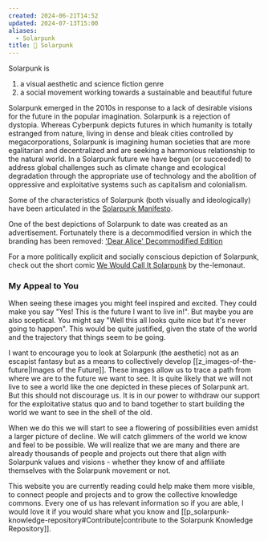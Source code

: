 ```yaml
---
created: 2024-06-21T14:52
updated: 2024-07-13T15:00
aliases:
  - Solarpunk
title: 🌲 Solarpunk
---
```

Solarpunk is 
1) a visual aesthetic and science fiction genre
2) a social movement working towards a sustainable and beautiful future

Solarpunk emerged in the 2010s in response to a lack of desirable visions for the future in the popular imagination. Solarpunk is a rejection of dystopia. Whereas Cyberpunk depicts futures in which humanity is totally estranged from nature, living in dense and bleak cities controlled by megacorporations, Solarpunk is imagining human societies that are more egalitarian and decentralized and are seeking a harmonious relationship to the natural world. In a Solarpunk future we have begun (or succeeded) to address global challenges such as climate change and ecological degradation through the appropriate use of technology and the abolition of oppressive and exploitative systems such as capitalism and colonialism.

Some of the characteristics of Solarpunk (both visually and ideologically) have been articulated in the [Solarpunk Manifesto](https://www.re-des.org/es/a-solarpunk-manifesto/).

One of the best depictions of Solarpunk to date was created as an advertisement. Fortunately there is a decommodified version in which the branding has been removed: ['Dear Alice' Decommodified Edition](https://www.youtube.com/watch?v=UqJJktxCY9U)

For a more politically explicit and socially conscious depiction of Solarpunk, check out the short comic [We Would Call It Solarpunk](https://www.reddit.com/r/solarpunk/comments/16kem1g/we_would_call_it_solarpunk_comic_by_thelemonaut/) by the-lemonaut.

### My Appeal to You
When seeing these images you might feel inspired and excited. They could make you say "Yes! This is the future I want to live in!". But maybe you are also sceptical. You might say "Well this all looks quite nice but it's never going to happen". This would be quite justified, given the state of the world and the trajectory that things seem to be going.

I want to encourage you to look at Solarpunk (the aesthetic) not as an escapist fantasy but as a means to collectively develop [[z_images-of-the-future|Images of the Future]]. These images allow us to trace a path from where we are to the future we want to see. It is quite likely that we will not live to see a world like the one depicted in these pieces of Solarpunk art. But this should not discourage us. It is in our power to withdraw our support for the exploitative status quo and to band together to start building the world we want to see in the shell of the old. 

When we do this we will start to see a flowering of possibilities even amidst a larger picture of decline. We will catch glimmers of the world we know and feel to be possible. We will realize that we are many and there are already thousands of people and projects out there that align with Solarpunk values and visions - whether they know of and affiliate themselves with the Solarpunk movement or not.

This website you are currently reading could help make them more visible, to connect people and projects and to grow the collective knowledge commons. Every one of us has relevant information so if you are able, I would love it if you would share what you know and [[p_solarpunk-knowledge-repository#Contribute|contribute to the Solarpunk Knowledge Repository]].